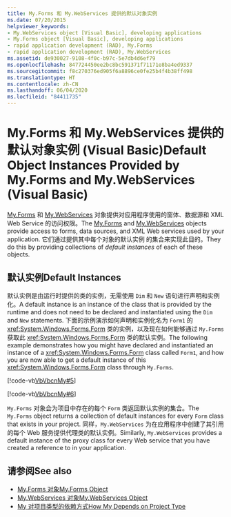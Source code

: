 ```yaml
---
title: My.Forms 和 My.WebServices 提供的默认对象实例
ms.date: 07/20/2015
helpviewer_keywords:
- My.WebServices object [Visual Basic], developing applications
- My.Forms object [Visual Basic], developing applications
- rapid application development (RAD), My.Forms
- rapid application development (RAD), My.WebServices
ms.assetid: de930027-9108-4f0c-b97c-5e7db4d6ef79
ms.openlocfilehash: 847724450ee2bc8bc591371f71171e8ba4ed9337
ms.sourcegitcommit: f8c270376ed905f6a8896ce0fe25b4f4b38ff498
ms.translationtype: HT
ms.contentlocale: zh-CN
ms.lasthandoff: 06/04/2020
ms.locfileid: "84411735"
---
```

# <a name="default-object-instances-provided-by-myforms-and-mywebservices-visual-basic"></a><span data-ttu-id="57e76-102">My.Forms 和 My.WebServices 提供的默认对象实例 (Visual Basic)</span><span class="sxs-lookup"><span data-stu-id="57e76-102">Default Object Instances Provided by My.Forms and My.WebServices (Visual Basic)</span></span>

<span data-ttu-id="57e76-103">[My.Forms](../../language-reference/objects/my-forms-object.md) 和 [My.WebServices](../../language-reference/objects/my-webservices-object.md) 对象提供对应用程序使用的窗体、数据源和 XML Web Service 的访问权限。</span><span class="sxs-lookup"><span data-stu-id="57e76-103">The [My.Forms](../../language-reference/objects/my-forms-object.md) and [My.WebServices](../../language-reference/objects/my-webservices-object.md) objects provide access to forms, data sources, and XML Web services used by your application.</span></span> <span data-ttu-id="57e76-104">它们通过提供其中每个对象的默认实例  的集合来实现此目的。</span><span class="sxs-lookup"><span data-stu-id="57e76-104">They do this by providing collections of *default instances* of each of these objects.</span></span>  
  
## <a name="default-instances"></a><span data-ttu-id="57e76-105">默认实例</span><span class="sxs-lookup"><span data-stu-id="57e76-105">Default Instances</span></span>  

 <span data-ttu-id="57e76-106">默认实例是由运行时提供的类的实例，无需使用 `Dim` 和 `New` 语句进行声明和实例化。</span><span class="sxs-lookup"><span data-stu-id="57e76-106">A default instance is an instance of the class that is provided by the runtime and does not need to be declared and instantiated using the `Dim` and `New` statements.</span></span> <span data-ttu-id="57e76-107">下面的示例演示如何声明和实例化名为 `Form1` 的 <xref:System.Windows.Forms.Form> 类的实例，以及现在如何能够通过 `My.Forms` 获取此 <xref:System.Windows.Forms.Form> 类的默认实例。</span><span class="sxs-lookup"><span data-stu-id="57e76-107">The following example demonstrates how you might have declared and instantiated an instance of a <xref:System.Windows.Forms.Form> class called `Form1`, and how you are now able to get a default instance of this <xref:System.Windows.Forms.Form> class through `My.Forms`.</span></span>  
  
 [!code-vb[VbVbcnMy#5](~/samples/snippets/visualbasic/VS_Snippets_VBCSharp/VbVbcnMy/VB/Class1.vb#5)]  
  
 [!code-vb[VbVbcnMy#6](~/samples/snippets/visualbasic/VS_Snippets_VBCSharp/VbVbcnMy/VB/Class1.vb#6)]  
  
 <span data-ttu-id="57e76-108">`My.Forms` 对象会为项目中存在的每个 `Form` 类返回默认实例的集合。</span><span class="sxs-lookup"><span data-stu-id="57e76-108">The `My.Forms` object returns a collection of default instances for every `Form` class that exists in your project.</span></span> <span data-ttu-id="57e76-109">同样，`My.WebServices` 为在应用程序中创建了其引用的每个 Web 服务提供代理类的默认实例。</span><span class="sxs-lookup"><span data-stu-id="57e76-109">Similarly, `My.WebServices` provides a default instance of the proxy class for every Web service that you have created a reference to in your application.</span></span>  
  
## <a name="see-also"></a><span data-ttu-id="57e76-110">请参阅</span><span class="sxs-lookup"><span data-stu-id="57e76-110">See also</span></span>

- [<span data-ttu-id="57e76-111">My.Forms 对象</span><span class="sxs-lookup"><span data-stu-id="57e76-111">My.Forms Object</span></span>](../../language-reference/objects/my-forms-object.md)
- [<span data-ttu-id="57e76-112">My.WebServices 对象</span><span class="sxs-lookup"><span data-stu-id="57e76-112">My.WebServices Object</span></span>](../../language-reference/objects/my-webservices-object.md)
- [<span data-ttu-id="57e76-113">My 对项目类型的依赖方式</span><span class="sxs-lookup"><span data-stu-id="57e76-113">How My Depends on Project Type</span></span>](how-my-depends-on-project-type.md)
